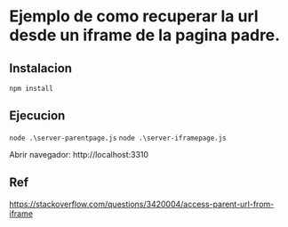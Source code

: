 # Ejemplo de como recuperar la url desde un iframe de la pagina padre.
## Instalacion
`npm install`
## Ejecucion
`node .\server-parentpage.js`
`node .\server-iframepage.js`

Abrir navegador: http://localhost:3310

## Ref
https://stackoverflow.com/questions/3420004/access-parent-url-from-iframe
